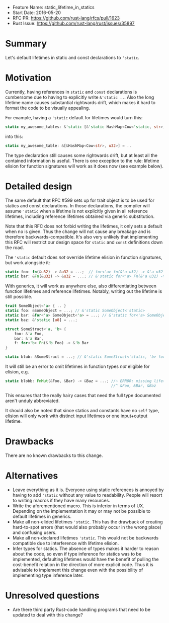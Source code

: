 - Feature Name: static_lifetime_in_statics
- Start Date: 2016-05-20
- RFC PR: https://github.com/rust-lang/rfcs/pull/1623
- Rust Issue: https://github.com/rust-lang/rust/issues/35897

# Summary
[summary]: #summary

Let's default lifetimes in static and const declarations to `'static`.

# Motivation
[motivation]: #motivation

Currently, having references in `static` and `const` declarations is cumbersome 
due to having to explicitly write `&'static ..`. Also the long lifetime name 
causes substantial rightwards drift, which makes it hard to format the code 
to be visually appealing.

For example, having a `'static` default for lifetimes would turn this:
```rust
static my_awesome_tables: &'static [&'static HashMap<Cow<'static, str>, u32>] = ..
```
into this:
```rust
static my_awesome_table: &[&HashMap<Cow<str>, u32>] = ..
```

The type declaration still causes some rightwards drift, but at least all the
contained information is useful. There is one exception to the rule: lifetime
elision for function signatures will work as it does now (see example below).

# Detailed design
[design]: #detailed-design

The same default that RFC #599 sets up for trait object is to be used for 
statics and const declarations. In those declarations, the compiler will assume 
`'static` when a lifetime is not explicitly given in all reference lifetimes,
including reference lifetimes obtained via generic substitution.

Note that this RFC does not forbid writing the lifetimes, it only sets a 
default when no is given. Thus the change will not cause any breakage and is 
therefore backwards-compatible. It's also very unlikely that implementing this 
RFC will restrict our design space for `static` and `const` definitions down 
the road.

The `'static` default does *not* override lifetime elision in function 
signatures, but work alongside it:

```rust
static foo: fn(&u32) -> &u32 = ...;  // for<'a> fn(&'a u32) -> &'a u32
static bar: &Fn(&u32) -> &u32 = ...; // &'static for<'a> Fn(&'a u32) -> &'a u32
```

With generics, it will work as anywhere else, also differentiating between
function lifetimes and reference lifetimes. Notably, writing out the lifetime
is still possible.

```rust
trait SomeObject<'a> { .. }
static foo: &SomeObject = ...; // &'static SomeObject<'static>
static bar: &for<'a> SomeObject<'a> = ...; // &'static for<'a> SomeObject<'a>
static baz: &'static [u8] = ...;

struct SomeStruct<'a, 'b> {
    foo: &'a Foo,
    bar: &'a Bar,
    f: for<'b> Fn(&'b Foo) -> &'b Bar
}

static blub: &SomeStruct = ...; // &'static SomeStruct<'static, 'b> for any 'b
```

It will still be an error to omit lifetimes in function types *not* eligible 
for elision, e.g.

```rust
static blobb: FnMut(&Foo, &Bar) -> &Baz = ...; //~ ERROR: missing lifetimes for
                                               //^ &Foo, &Bar, &Baz
```

This ensures that the really hairy cases that need the full type documented
aren't unduly abbreviated.

It should also be noted that since statics and constants have no `self` type,
elision will only work with distinct input lifetimes or one input+output
lifetime.

# Drawbacks
[drawbacks]: #drawbacks

There are no known drawbacks to this change.

# Alternatives
[alternatives]: #alternatives

* Leave everything as it is. Everyone using static references is annoyed by 
having to add `'static` without any value to readability. People will resort to 
writing macros if they have many resources.
* Write the aforementioned macro. This is inferior in terms of UX. Depending on
the implementation it may or may not be possible to default lifetimes in
generics.
* Make all non-elided lifetimes `'static`. This has the drawback of creating
hard-to-spot errors (that would also probably occur in the wrong place) and
confusing users.
* Make all non-declared lifetimes `'static`. This would not be backwards
compatible due to interference with lifetime elision.
* Infer types for statics. The absence of types makes it harder to reason about
the code, so even if type inference for statics was to be implemented, 
defaulting lifetimes would have the benefit of pulling the cost-benefit 
relation in the direction of more explicit code. Thus it is advisable to 
implement this change even with the possibility of implementing type inference 
later.

# Unresolved questions
[unresolved]: #unresolved-questions

* Are there third party Rust-code handling programs that need to be updated to
deal with this change?
